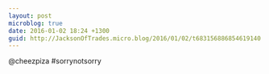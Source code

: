 ```yaml
---
layout: post
microblog: true
date: 2016-01-02 18:24 +1300
guid: http://JacksonOfTrades.micro.blog/2016/01/02/t683156886854619140.html
---
```

@cheezpiza #sorrynotsorry
